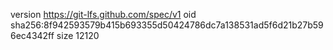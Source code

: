 version https://git-lfs.github.com/spec/v1
oid sha256:8f942593579b415b693355d50424786dc7a138531ad5f6d21b27b596ec4342ff
size 12120
